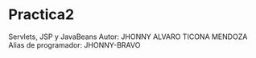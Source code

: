 # Practica2
Servlets, JSP y JavaBeans
Autor: JHONNY ALVARO TICONA MENDOZA
Alias de programador: JHONNY-BRAVO
